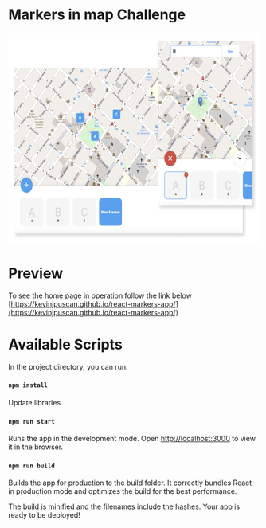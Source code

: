 # Markers in map Challenge

<img src="./.github/preview.png" alt="demo" height="425">

# Preview

To see the home page in operation follow the link below
[https://kevinjpuscan.github.io/react-markers-app/](https://kevinjpuscan.github.io/react-markers-app/)

# Available Scripts

In the project directory, you can run:

#### `npm install`

Update libraries

#### `npm run start`

Runs the app in the development mode. Open [http://localhost:3000](http://localhost:3000) to view it in the browser.

#### `npm run build`

Builds the app for production to the build folder.
It correctly bundles React in production mode and optimizes the build for the best performance.

The build is minified and the filenames include the hashes.
Your app is ready to be deployed!

